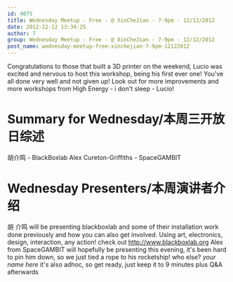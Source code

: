 ```yaml
---
id: 4075
title: Wednesday Meetup - Free - @ XinCheJian - 7-9pm - 12/12/2012
date: 2012-12-12 13:34:25
author: 7
group: Wednesday Meetup - Free - @ XinCheJian - 7-9pm - 12/12/2012
post_name: wednesday-meetup-free-xinchejian-7-9pm-12122012
---
```


Congratulations to those that built a 3D printer on the weekend, Lucio was excited and nervous to host this workshop, being his first ever one! You've all done very well and not given up! Look out for more improvements and more workshops from High Energy - i don't sleep - Lucio!

# Summary for Wednesday/本周三开放日综述

胡介鸣 - BlackBoxlab Alex Cureton-Griffiths - SpaceGAMBIT

# Wednesday Presenters/本周演讲者介绍

胡 介鸣 will be presenting blackboxlab and some of their installation work done previously and how you can also get involved. Using art, electronics, design, interaction, any action! check out http://www.blackboxlab.org Alex from SpaceGAMBIT will hopefully be presenting this evening, it's been hard to pin him down, so we just tied a rope to his rocketship! who else? *your name here* it's also adhoc, so get ready, just keep it to 9 minutes plus Q&A afterwards
